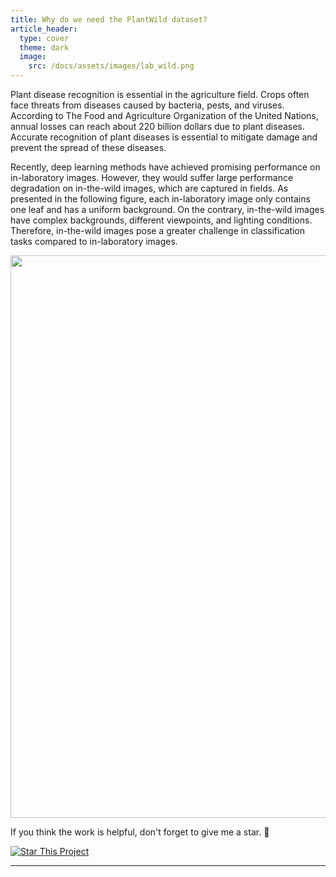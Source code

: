 ```yaml
---
title: Why do we need the PlantWild dataset?
article_header:
  type: cover
  theme: dark
  image:
    src: /docs/assets/images/lab_wild.png
---
```


Plant disease recognition is essential in the agriculture field. Crops often face threats from diseases caused by bacteria, pests, and viruses. According to The Food and Agriculture Organization of the United Nations, annual losses can reach about 220 billion dollars due to plant diseases. Accurate recognition of plant diseases is essential to mitigate damage and prevent the spread of these diseases.


Recently, deep learning methods have achieved promising performance on in-laboratory images. However, they would suffer large performance degradation on in-the-wild images, which are captured in fields. As presented in the following figure, each in-laboratory image only contains one leaf and has a uniform background. On the contrary, in-the-wild images have complex backgrounds, different viewpoints, and lighting conditions. Therefore, in-the-wild images pose a greater challenge in classification tasks compared to in-laboratory images.
<div align="center">
  <img width=900 src="..plantwild.jpg"/>
</div>






If you think the work is helpful, don't forget to give me a star. :star2:

[![Star This Project](https://img.shields.io/github/stars/tqwei05/MVPDR.svg?label=Stars&style=social)](https://github.com/tqwei05/MVPDR/)

---
